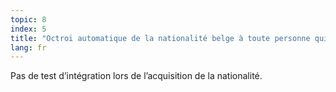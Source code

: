 ```yaml
---
topic: 8
index: 5
title: "Octroi automatique de la nationalité belge à toute personne qui séjourne légalement depuis trois ans dans notre pays. "
lang: fr
---
```

Pas de test d’intégration lors de l’acquisition de la nationalité.
